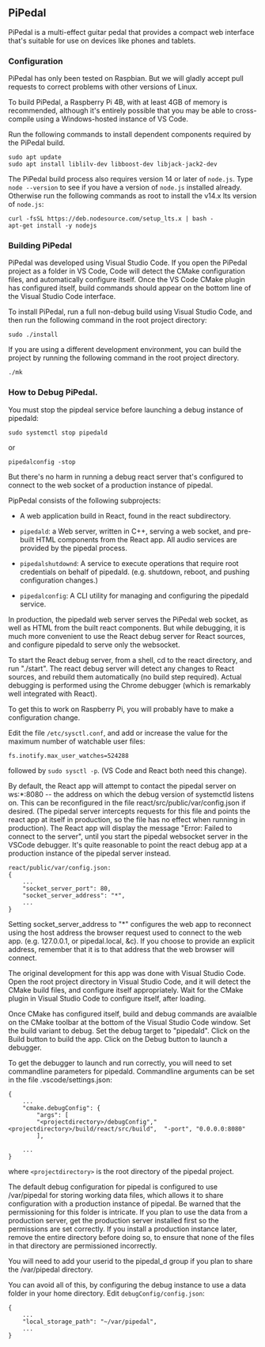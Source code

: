 



## PiPedal

PiPedal is a multi-effect guitar pedal that provides a compact web interface that's suitable for use on devices like phones and tablets.

### Configuration

PiPedal has only been tested on Raspbian. But we will gladly accept pull requests to correct problems with other versions of Linux.

To build PiPedal, a Raspberry Pi 4B, with at least 4GB of memory is recommended, although it's entirely possible that you may be 
able to cross-compile using a Windows-hosted instance of VS Code.

Run the following commands to install dependent components required by the PiPedal build.

    sudo apt update
    sudo apt install liblilv-dev libboost-dev libjack-jack2-dev

The PiPedal build process also requires version 14 or later of `node.js`. Type `node --version` to see if you have a version 
of `node.js` installed already. Otherwise run the following commands as root to install the v14.x lts version of `node.js`: 

    curl -fsSL https://deb.nodesource.com/setup_lts.x | bash -
    apt-get install -y nodejs


### Building PiPedal

PiPedal was developed using Visual Studio Code. If you open the PiPedal project as a folder in VS Code, Code will 
detect the CMake configuration files, and automatically configure itself. Once the VS Code CMake plugin has configured
itself, build commands should appear on the bottom line of the Visual Studio Code interface. 

To install PiPedal, run a full non-debug build using Visual Studio Code, and then run the following command 
in the root project directory:

    sudo ./install

If you are using a different development environment, you can build the project by running the following 
command in the root project directory.

    ./mk

### How to Debug PiPedal.


You must stop the pipdeal service before launching a debug instance of pipedald:

    sudo systemctl stop pipedald

or

    pipedalconfig -stop

But there's no harm in running a debug react server that's configured to connect to the web 
socket of a production instance of pipedal. 

PipPedal consists of the following subprojects:

*    A web application build in React, found in the react subdirectory.

*    `pipedald`: a Web server, written in C++, serving a web socket, and pre-built HTML components from the React app.
     All audio services are provided by the pipedal process.

*   `pipedalshutdownd`: A service to execute operations that require root credentials on behalf of pipedald. (e.g. shutdown, reboot,
    and pushing configuration changes.)

*   `pipedalconfig`: A CLI utility for managing and configuring the pipedald service.

In production, the pipedald web server serves the PiPedal web socket, as well as HTML from the  built 
react components. But while debugging, it is much more convenient to use the React debug server for 
React sources, and configure pipedald to serve only the websocket. 

To start the React debug server, from a shell, cd to the react directory, and run "./start". The react debug 
server will detect any changes to React sources, and rebuild them automatically (no build step required). 
Actual debugging is performed using the Chrome debugger (which is remarkably well integrated with React).

To get this to work on Raspberry Pi, you will probably have to make a configuration change.

Edit the file `/etc/sysctl.conf`, and add or increase the value for the maximum number of watchable user 
files:

    fs.inotify.max_user_watches=524288

followed by `sudo sysctl -p`. (VS Code and React both need this change).     

By default, the React app will attempt to contact the pipedal server on ws:*:8080 -- the address on which
the debug version of systemctld listens on. This can be reconfigured
in the file react/src/public/var/config.json if desired. (The pipedal server intercepts requests for this file and 
points the react app at itself in production, so the file has no effect when running in production). 
The React app will display the message "Error: Failed to connect to the server", until you start the pipedal websocket server in the VSCode debugger. It's quite reasonable to point the react debug app at a production instance of the pipedal server instead.

    react/public/var/config.json: 
    {
        ...
        "socket_server_port": 80,
        "socket_server_address": "*",
        ...
    }

Setting socket_server_address to "*" configures the web app to reconnect using the host address the browser
request used to connect to the web app. (e.g. 127.0.0.1, or pipedal.local, &c). If you choose to provide an explicit address,
remember that it is to that address that the web browser will connect.

The original development for this app was done with Visual Studio Code. Open the root project directory in
Visual Studio Code, and it will detect the CMake build files, and configure itself appropriately. Wait for 
the CMake plugin in Visual Studio Code to configure itself, after loading. 

Once CMake has configured itself, build and debug commands are avaialble on the CMake toolbar at the 
bottom of the Visual Studio Code window. Set the build variant to debug. Set the debug target to "pipedald". 
Click on the Build button to build the app. Click on the Debug button to launch a debugger.

To get the debugger to launch and run correctly, you will need to set commandline parameters for pipedald. 
Commandline arguments can be set in the file .vscode/settings.json: 

    {
        ...
        "cmake.debugConfig": {
            "args": [
            "<projectdirectory>/debugConfig","<projectdirectory>/build/react/src/build",  "-port", "0.0.0.0:8080"
            ],

        ...
    }

where `<projectdirectory>` is the root directory of the pipedal project.

The default debug configuration for pipedal is configured to use /var/pipedal for storing working data files, 
which allows it to share configuration with a production instance of pipedal. Be warned that the permissioning 
for this folder is intricate. If you plan to use the data from a production server, get the production server 
installed first so the permissions are set correctly. If you install a production instance later, remove the 
entire directory before doing so, to ensure that none of the files in that directory are permissioned 
incorrectly. 

You will need to add your userid to the pipedal_d group if you plan to share the /var/pipedal directory. 

You can avoid all of this, by configuring the debug instance to use a data folder in your home directory. Edit 
`debugConfig/config.json`:

    {
        ...
        "local_storage_path": "~/var/pipedal",
        ...
    }

